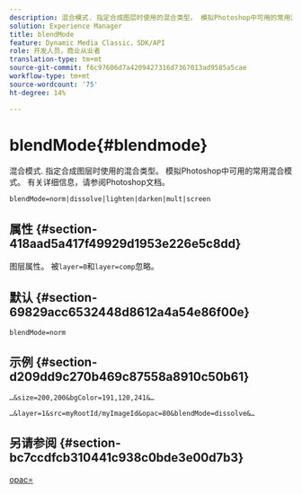```yaml
---
description: 混合模式. 指定合成图层时使用的混合类型。 模拟Photoshop中可用的常用混合模式。 有关详细信息，请参阅Photoshop文档。
solution: Experience Manager
title: blendMode
feature: Dynamic Media Classic，SDK/API
role: 开发人员，商业从业者
translation-type: tm+mt
source-git-commit: f6c97606d7a4209427316d7367013ad9585a5cae
workflow-type: tm+mt
source-wordcount: '75'
ht-degree: 14%

---
```



# blendMode{#blendmode}

混合模式. 指定合成图层时使用的混合类型。 模拟Photoshop中可用的常用混合模式。 有关详细信息，请参阅Photoshop文档。

`blendMode=norm|dissolve|lighten|darken|mult|screen`

## 属性 {#section-418aad5a417f49929d1953e226e5c8dd}

图层属性。 被`layer=0`和`layer=comp`忽略。

## 默认 {#section-69829acc6532448d8612a4a54e86f00e}

`blendMode=norm`

## 示例 {#section-d209dd9c270b469c87558a8910c50b61}

`…&size=200,200&bgColor=191,120,241&…`

`…&layer=1&src=myRootId/myImageId&opac=80&blendMode=dissolve&…`

## 另请参阅 {#section-bc7ccdfcb310441c938c0bde3e00d7b3}

[opac=](../../../../../is-api/http-ref/image-serving-api-ref/c-http-protocol-reference/c-command-reference/r-opac.md#reference-d2269b51aca34599a08d0a46ee5c27e5)
